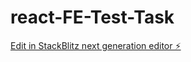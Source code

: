 # react-FE-Test-Task

[Edit in StackBlitz next generation editor ⚡️](https://stackblitz.com/~/github.com/krishnaveni618/react-FE-Test-Task)